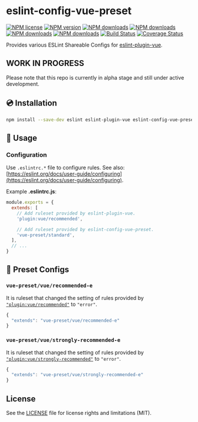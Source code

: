 # eslint-config-vue-preset

[![NPM license](https://img.shields.io/npm/l/eslint-config-vue-preset.svg)](https://www.npmjs.com/package/eslint-config-vue-preset)
[![NPM version](https://img.shields.io/npm/v/eslint-config-vue-preset.svg)](https://www.npmjs.com/package/eslint-config-vue-preset)
[![NPM downloads](https://img.shields.io/npm/dw/eslint-config-vue-preset.svg)](http://www.npmtrends.com/eslint-config-vue-preset)
[![NPM downloads](https://img.shields.io/npm/dm/eslint-config-vue-preset.svg)](http://www.npmtrends.com/eslint-config-vue-preset)
[![NPM downloads](https://img.shields.io/npm/dy/eslint-config-vue-preset.svg)](http://www.npmtrends.com/eslint-config-vue-preset)
[![NPM downloads](https://img.shields.io/npm/dt/eslint-config-vue-preset.svg)](http://www.npmtrends.com/eslint-config-vue-preset)
[![Build Status](https://travis-ci.org/ota-meshi/eslint-config-vue-preset.svg?branch=master)](https://travis-ci.org/ota-meshi/eslint-config-vue-preset)
[![Coverage Status](https://coveralls.io/repos/github/ota-meshi/eslint-config-vue-preset/badge.svg?branch=master)](https://coveralls.io/github/ota-meshi/eslint-config-vue-preset?branch=master)

Provides various ESLint Shareable Configs for [eslint-plugin-vue](https://github.com/vuejs/eslint-plugin-vue).

## WORK IN PROGRESS

Please note that this repo is currently in alpha stage and still under active development.

## :cd: Installation

```bash
npm install --save-dev eslint eslint-plugin-vue eslint-config-vue-preset
```

## :book: Usage

### Configuration

Use `.eslintrc.*` file to configure rules. See also: [https://eslint.org/docs/user-guide/configuring](https://eslint.org/docs/user-guide/configuring).

Example **.eslintrc.js**:

```js
module.exports = {
  extends: [
    // Add ruleset provided by eslint-plugin-vue.
    'plugin:vue/recommended',

    // Add ruleset provided by eslint-config-vue-preset.
    'vue-preset/standard',
  ],
  // ...
}
```

## :wrench: Preset Configs

### `vue-preset/vue/recommended-e`

It is ruleset that changed the setting of rules provided by [`"plugin:vue/recommended"`](https://eslint.vuejs.org/rules/#priority-c-recommended-minimizing-arbitrary-choices-and-cognitive-overhead) to `"error"`.

```js
{
  "extends": "vue-preset/vue/recommended-e"
}
```

### `vue-preset/vue/strongly-recommended-e`

It is ruleset that changed the setting of rules provided by [`"plugin:vue/strongly-recommended"`](https://eslint.vuejs.org/rules/#priority-b-strongly-recommended-improving-readability) to `"error"`.

```js
{
  "extends": "vue-preset/vue/strongly-recommended-e"
}
```

<!--

### `vue-preset/airbnb`

The ruleset of [`"airbnb"`](https://github.com/airbnb/javascript/tree/master/packages/eslint-config-airbnb) for Vue template.

```js
{
  "extends": "vue-preset/airbnb"
}
```

### `vue-preset/standard`

The ruleset of [`"standard"`](https://github.com/standard/eslint-config-standard) for Vue template.

```js
{
  "extends": "vue-preset/standard"
}
```

### `vue-preset/google`

The ruleset of [`"google"`](https://github.com/google/eslint-config-google) for Vue template.

```js
{
  "extends": "vue-preset/google"
}
```

### `vue-preset/eslint:recommended`

The ruleset of [`"eslint:recommended"`](https://eslint.org/docs/user-guide/configuring#using-eslintrecommended) for Vue template.

```js
{
  "extends": "vue-preset/eslint:recommended"
}
```

-->

## License

See the [LICENSE](LICENSE) file for license rights and limitations (MIT).
